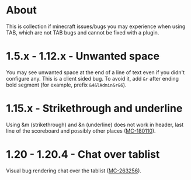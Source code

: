 # About
This is collection if minecraft issues/bugs you may experience when using TAB, which are not TAB bugs and cannot be fixed with a plugin.

# 1.5.x - 1.12.x - Unwanted space
You may see unwanted space at the end of a line of text even if you didn't configure any.
This is a client sided bug.
To avoid it, add `&r` after ending bold segment (for example, prefix `&4&lAdmin&r&6`).

# 1.15.x - Strikethrough and underline
Using &m (strikethrough) and &n (underline) does not work in header,
last line of the scoreboard and possibly other places
([MC-180110](https://bugs.mojang.com/browse/MC-180110)).

# 1.20 - 1.20.4 - Chat over tablist
Visual bug rendering chat over the tablist ([MC-263256](https://bugs.mojang.com/browse/MC-263256)).